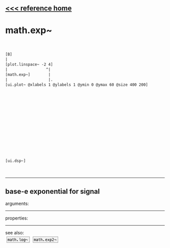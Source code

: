 [<<< reference home](ceammc_lib.md)
---

# math.exp~

```


[B]
|
[plot.linspace~ -2 4]
|                 ^|
[math.exp~]        |
|                  |.
[ui.plot~ @xlabels 1 @ylabels 1 @ymin 0 @ymax 60 @size 400 200]














[ui.dsp~]

            
```
---
base-e exponential for signal
---
arguments:


---
properties:


---
see also:<br>
[![math.log~](img/object_math.log~.png)](math.log~.md)
[![math.exp2~](img/object_math.exp2~.png)](math.exp2~.md)

